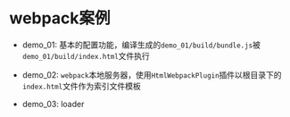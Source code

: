 # webpack案例

- demo_01: 基本的配置功能，编译生成的`demo_01/build/bundle.js`被`demo_01/build/index.html`文件执行

- demo_02: `webpack`本地服务器，使用`HtmlWebpackPlugin`插件以根目录下的`index.html`文件作为索引文件模板

- demo_03: loader
